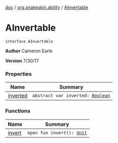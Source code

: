 [doc](../../index.md) / [org.snakeskin.ability](../index.md) / [AInvertable](./index.md)

# AInvertable

`interface AInvertable`

**Author**
Cameron Earle

**Version**
7/30/17

### Properties

| Name | Summary |
|---|---|
| [inverted](inverted.md) | `abstract var inverted: `[`Boolean`](https://kotlinlang.org/api/latest/jvm/stdlib/kotlin/-boolean/index.html) |

### Functions

| Name | Summary |
|---|---|
| [invert](invert.md) | `open fun invert(): `[`Unit`](https://kotlinlang.org/api/latest/jvm/stdlib/kotlin/-unit/index.html) |
